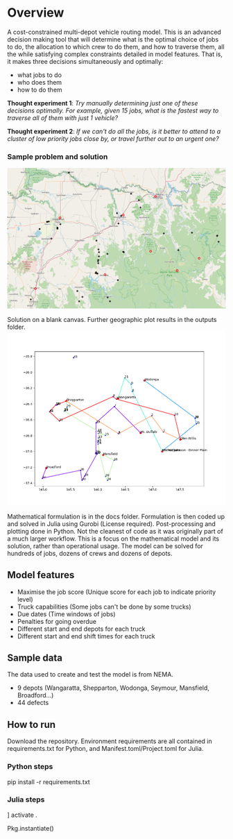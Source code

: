 # Overview
A cost-constrained multi-depot vehicle routing model. This is an advanced decision making tool that will determine what is the optimal choice of jobs to do, the allocation to which crew to do them, and how to traverse them, all the while satisfying complex constraints detailed in model features. That is, it makes three decisions simultaneously and optimally:
- what jobs to do 
- who does them  
- how to do them

**Thought experiment 1**: *Try manually determining just one of these decisions optimally. For example, given 15 jobs, what is the fastest way to traverse all of them with just 1 vehicle?*

**Thought experiment 2**: *If we can't do all the jobs, is it better to attend to a cluster of low priority jobs close by, or travel further out to an urgent one?*

### Sample problem and solution
![alt text](https://github.com/big-thugga/defect-optimisation/blob/main/outputs/folium_plot.png)

Solution on a blank canvas. Further geographic plot results in the outputs folder.
![alt text](https://github.com/big-thugga/defect-optimisation/blob/main/outputs/results_plot.png)

Mathematical formulation is in the docs folder. Formulation is then coded up and solved in Julia using Gurobi (License required). Post-processing and plotting done in Python. Not the cleanest of code as it was originally part of a much larger workflow. This is a focus on the mathematical model and its solution, rather than operational usage. The model can be solved for hundreds of jobs, dozens of crews and dozens of depots.

## Model features
- Maximise the job score (Unique score for each job to indicate priority level)
- Truck capabilities (Some jobs can't be done by some trucks)
- Due dates (Time windows of jobs)
- Penalties for going overdue
- Different start and end depots for each truck
- Different start and end shift times for each truck

## Sample data
The data used to create and test the model is from NEMA. 
- 9 depots (Wangaratta, Shepparton, Wodonga, Seymour, Mansfield, Broadford...)
- 44 defects

## How to run
Download the repository. Environment requirements are all contained in requirements.txt for Python, and Manifest.toml/Project.toml for Julia.

### Python steps
pip install -r requirements.txt

### Julia steps
] activate .

Pkg.instantiate()
